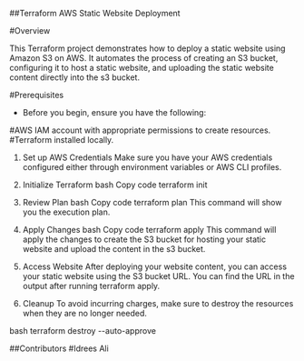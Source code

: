 ##Terraform AWS Static Website Deployment


#Overview

This Terraform project demonstrates how to deploy a static website using Amazon S3 on AWS. It automates the process of creating an S3 bucket, configuring it to host a static website, and uploading the static website content directly into the s3 bucket.

#Prerequisites
 - Before you begin, ensure you have the following:

#AWS IAM account with appropriate permissions to create resources.
#Terraform installed locally. 

1. Set up AWS Credentials
Make sure you have your AWS credentials configured either through environment variables or AWS CLI profiles.

2. Initialize Terraform
bash
Copy code
terraform init

3. Review Plan
bash
Copy code
terraform plan
This command will show you the execution plan.

4. Apply Changes
bash
Copy code
terraform apply
This command will apply the changes to create the S3 bucket for hosting your static website and upload the content in the s3 bucket.

5. Access Website
After deploying your website content, you can access your static website using the S3 bucket URL. You can find the URL in the output after running terraform apply.

6. Cleanup
To avoid incurring charges, make sure to destroy the resources when they are no longer needed.

bash
terraform destroy --auto-approve


##Contributors
#Idrees Ali









